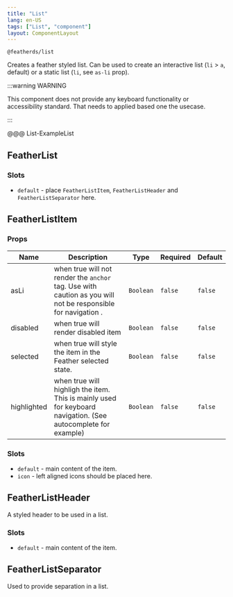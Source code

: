 ```yaml
---
title: "List"
lang: en-US
tags: ["List", "component"]
layout: ComponentLayout
---
```


`@featherds/list`

Creates a feather styled list. Can be used to create an interactive list (`li` > `a`, default) or a static list (`li`, see `as-li` prop).

:::warning WARNING

This component does not provide any keyboard functionality or accessibility standard. That needs to applied based one the usecase.

:::

@@@ List-ExampleList

## FeatherList

### Slots

- `default` - place `FeatherListItem`, `FeatherListHeader` and `FeatherListSeparator` here.

## FeatherListItem

### Props

| Name        | Description                                                                                                   | Type      | Required | Default |
| ----------- | ------------------------------------------------------------------------------------------------------------- | --------- | -------- | ------- |
| asLi        | when true will not render the `anchor` tag. Use with caution as you will not be responsible for navigation .  | `Boolean` | `false`  | `false` |
| disabled    | when true will render disabled item                                                                           | `Boolean` | `false`  | `false` |
| selected    | when true will style the item in the Feather selected state.                                                  | `Boolean` | `false`  | `false` |
| highlighted | when true will highligh the item. This is mainly used for keyboard navigation. (See autocomplete for example) | `Boolean` | `false`  | `false` |

### Slots

- `default` - main content of the item.
- `icon` - left aligned icons should be placed here.

## FeatherListHeader

A styled header to be used in a list.

### Slots

- `default` - main content of the item.

## FeatherListSeparator

Used to provide separation in a list.
